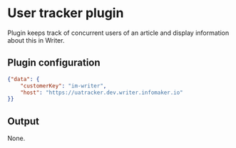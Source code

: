 # User tracker plugin
Plugin keeps track of concurrent users of an article and display information about this in Writer.

## Plugin configuration
```json
{"data": {
    "customerKey": "im-writer",
    "host": "https://uatracker.dev.writer.infomaker.io"
}}
```

## Output
None.
